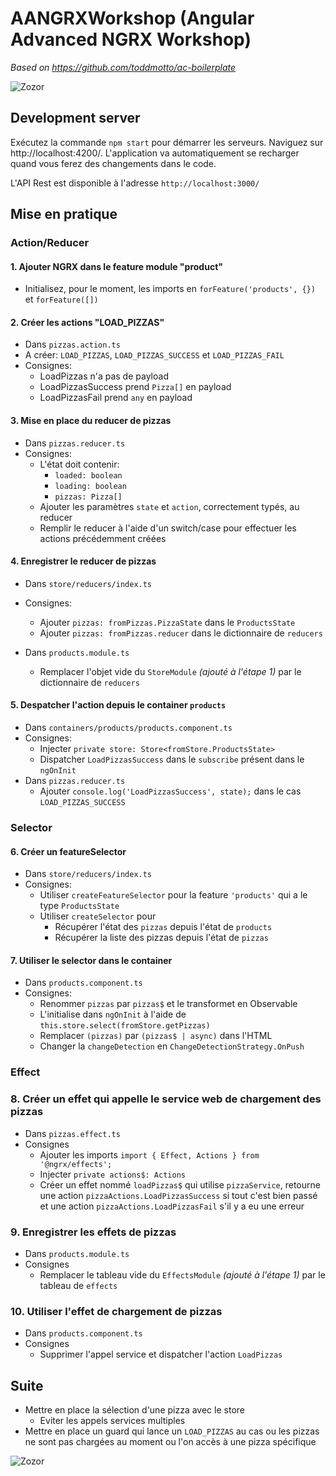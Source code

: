 # AANGRXWorkshop (Angular Advanced NGRX Workshop)

*Based on https://github.com/toddmotto/ac-boilerplate*

![Zozor](https://avatars0.githubusercontent.com/u/16272733?s=200&v=4)

## Development server

Exécutez la commande `npm start` pour démarrer les serveurs.
Naviguez sur http://localhost:4200/. L'application va automatiquement se recharger quand vous ferez des changements dans le code.

L'API Rest est disponible à l'adresse `http://localhost:3000/`

## Mise en pratique

### Action/Reducer

#### 1. Ajouter NGRX dans le feature module "product" ####
* Initialisez, pour le moment, les imports en `forFeature('products', {})` et `forFeature([])`

#### 2. Créer les actions "LOAD_PIZZAS" ####
* Dans `pizzas.action.ts`
* A créer: `LOAD_PIZZAS`, `LOAD_PIZZAS_SUCCESS` et `LOAD_PIZZAS_FAIL`
* Consignes:
    * LoadPizzas n'a pas de payload
    * LoadPizzasSuccess prend `Pizza[]` en payload
    * LoadPizzasFail prend `any` en payload

#### 3. Mise en place du reducer de pizzas ####
* Dans `pizzas.reducer.ts`
* Consignes:
    * L'état doit contenir:
        * `loaded: boolean`
        * `loading: boolean`
        * `pizzas: Pizza[]`
    * Ajouter les paramètres `state` et `action`, correctement typés, au reducer
    * Remplir le reducer à l'aide d'un switch/case pour effectuer les actions précédemment créées

#### 4. Enregistrer le reducer de pizzas ####
* Dans `store/reducers/index.ts`
* Consignes:
    * Ajouter `pizzas: fromPizzas.PizzaState` dans le `ProductsState`
    * Ajouter `pizzas: fromPizzas.reducer` dans le dictionnaire de `reducers`

* Dans `products.module.ts`
    * Remplacer l'objet vide du `StoreModule` *(ajouté à l'étape 1)* par le dictionnaire de `reducers`

#### 5. Despatcher l'action depuis le container `products` ####
* Dans `containers/products/products.component.ts`
* Consignes:
    * Injecter `private store: Store<fromStore.ProductsState>`
    * Dispatcher `LoadPizzasSuccess` dans le `subscribe` présent dans le `ngOnInit`
* Dans `pizzas.reducer.ts`
    * Ajouter `console.log('LoadPizzasSuccess', state);` dans le cas `LOAD_PIZZAS_SUCCESS`

### Selector

#### 6. Créer un featureSelector
* Dans `store/reducers/index.ts`
* Consignes:
    * Utiliser `createFeatureSelector` pour la feature `'products'` qui a le type `ProductsState`
    * Utiliser `createSelector` pour
        * Récupérer l'état des `pizzas` depuis l'état de `products`
        * Récupérer la liste des pizzas depuis l'état de `pizzas`

#### 7. Utiliser le selector dans le container
* Dans `products.component.ts`
* Consignes:
    * Renommer `pizzas` par `pizzas$` et le transformet en Observable
    * L'initialise dans `ngOnInit` à l'aide de `this.store.select(fromStore.getPizzas)`
    * Remplacer `(pizzas)` par `(pizzas$ | async)` dans l'HTML
    * Changer la `changeDetection` en `ChangeDetectionStrategy.OnPush`

### Effect

### 8. Créer un effet qui appelle le service web de chargement des pizzas
* Dans `pizzas.effect.ts`
* Consignes
    * Ajouter les imports `import { Effect, Actions } from '@ngrx/effects';`
    * Injecter `private actions$: Actions`
    * Créer un effet nommé `loadPizzas$` qui utilise `pizzaService`, retourne une action `pizzaActions.LoadPizzasSuccess` si tout c'est bien passé et une action `pizzaActions.LoadPizzasFail` s'il y a eu une erreur

### 9. Enregistrer les effets de pizzas
* Dans `products.module.ts`
* Consignes
    * Remplacer le tableau vide du `EffectsModule` *(ajouté à l'étape 1)* par le tableau de `effects`

### 10. Utiliser l'effet de chargement de pizzas
* Dans `products.component.ts`
* Consignes
    * Supprimer l'appel service et dispatcher l'action `LoadPizzas`


## Suite
* Mettre en place la sélection d'une pizza avec le store
    * Eviter les appels services multiples
* Mettre en place un guard qui lance un `LOAD_PIZZAS` au cas ou les pizzas ne sont pas chargées au moment ou l'on accès à une pizza spécifique

![Zozor](https://www.letscode.hu/img/letscodelogo190.png)
